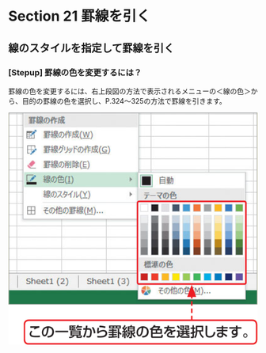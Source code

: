 # Section 21 罫線を引く

## 線のスタイルを指定して罫線を引く

### [Stepup] 罫線の色を変更するには？

罫線の色を変更するには、右上段図の方法で表示されるメニューの＜線の色＞から、目的の罫線の色を選択し、P.324～325の方法で罫線を引きます。

![stepup](002.png)
